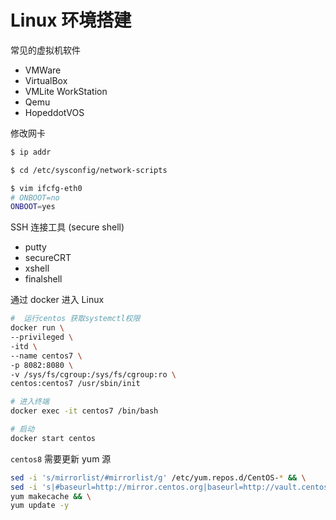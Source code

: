 # Linux 环境搭建

常见的虚拟机软件

- VMWare
- VirtualBox
- VMLite WorkStation
- Qemu
- HopeddotVOS

修改网卡

```bash
$ ip addr

$ cd /etc/sysconfig/network-scripts

$ vim ifcfg-eth0
# ONBOOT=no
ONBOOT=yes
```

SSH 连接工具 (secure shell)

- putty
- secureCRT
- xshell
- finalshell

通过 docker 进入 Linux

```bash
#  运行centos 获取systemctl权限
docker run \
--privileged \
-itd \
--name centos7 \
-p 8082:8080 \
-v /sys/fs/cgroup:/sys/fs/cgroup:ro \
centos:centos7 /usr/sbin/init

# 进入终端
docker exec -it centos7 /bin/bash

# 启动
docker start centos
```

`centos8` 需要更新 yum 源

```bash
sed -i 's/mirrorlist/#mirrorlist/g' /etc/yum.repos.d/CentOS-* && \
sed -i 's|#baseurl=http://mirror.centos.org|baseurl=http://vault.centos.org|g' /etc/yum.repos.d/CentOS-* && \
yum makecache && \
yum update -y
```
